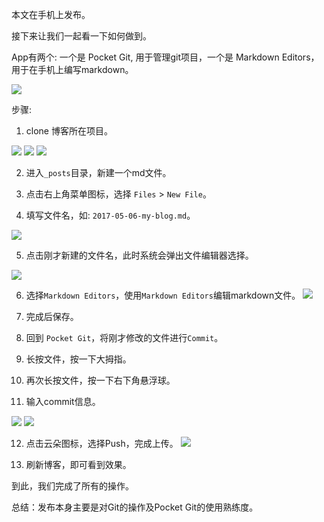 本文在手机上发布。


接下来让我们一起看一下如何做到。

App有两个: 一个是 Pocket Git, 用于管理git项目，一个是 Markdown Editors，用于在手机上编写markdown。

![](https://static.dingtalk.com/media/lADPACOG8zdKl4DNB0HNBDU_1077_1857.jpg_300x300.jpg)


步骤:

1. clone 博客所在项目。

![](https://static.dingtalk.com/media/lADPACOG8zdLCLvNBprNBDY_1078_1690.jpg_300x300.jpg)
![](https://static.dingtalk.com/media/lADPACOG8zdLCLnNBqXNBDE_1073_1701.jpg_300x300.jpg)
![](https://static.dingtalk.com/media/lADPACOG8zdLCLjNA_nNBDY_1078_1017.jpg_300x300.jpg)


2. 进入`_posts`目录，新建一个md文件。

3. 点击右上角菜单图标，选择 `Files` > `New File`。
4. 填写文件名，如: `2017-05-06-my-blog.md`。
  
 ![](https://static.dingtalk.com/media/lALPACOG8zdKBcPNB4DNBDg_1080_1920.png_300x300.jpg)

5. 点击刚才新建的文件名，此时系统会弹出文件编辑器选择。

![](https://static.dingtalk.com/media/lADPACOG8zdLCLfNA8jNBDA_1072_968.jpg_300x300.jpg)

6. 选择`Markdown Editors`，使用`Markdown Editors`编辑markdown文件。
![](https://static.dingtalk.com/media/lADPACOG8zdLCLbNAsbNBDg_1080_710.jpg_300x300.jpg)

7. 完成后保存。

8. 回到 `Pocket Git`，将刚才修改的文件进行`Commit`。
9. 长按文件，按一下大拇指。
10. 再次长按文件，按一下右下角悬浮球。
11. 输入commit信息。

![](https://static.dingtalk.com/media/lADPACOG8zdLCLXNA7bNBDg_1080_950.jpg_300x300.jpg)
![](https://static.dingtalk.com/media/lADPACOG8zdLCLTNA8PNA6c_935_963.jpg_300x300.jpg)

12. 点击云朵图标，选择Push，完成上传。
![](https://static.dingtalk.com/media/lADPACOG8zdLCLLNAknNAko_586_585.jpg_300x300.jpg)

13. 刷新博客，即可看到效果。

到此，我们完成了所有的操作。

总结：发布本身主要是对Git的操作及Pocket Git的使用熟练度。
